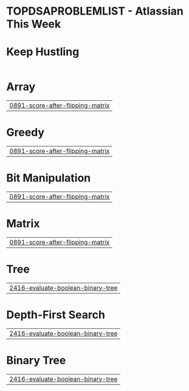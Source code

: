 # TOPDSAPROBLEMLIST - Atlassian This Week


# Keep Hustling
|  |
| ------- |
# Array
|  |
| ------- |
| [0891-score-after-flipping-matrix](https://github.com/Aryamnsls/TOPDSAPROBLEMLIST/tree/master/0891-score-after-flipping-matrix) |
# Greedy
|  |
| ------- |
| [0891-score-after-flipping-matrix](https://github.com/Aryamnsls/TOPDSAPROBLEMLIST/tree/master/0891-score-after-flipping-matrix) |
# Bit Manipulation
|  |
| ------- |
| [0891-score-after-flipping-matrix](https://github.com/Aryamnsls/TOPDSAPROBLEMLIST/tree/master/0891-score-after-flipping-matrix) |
# Matrix
|  |
| ------- |
| [0891-score-after-flipping-matrix](https://github.com/Aryamnsls/TOPDSAPROBLEMLIST/tree/master/0891-score-after-flipping-matrix) |
# Tree
|  |
| ------- |
| [2416-evaluate-boolean-binary-tree](https://github.com/Aryamnsls/TOPDSAPROBLEMLIST/tree/master/2416-evaluate-boolean-binary-tree) |
# Depth-First Search
|  |
| ------- |
| [2416-evaluate-boolean-binary-tree](https://github.com/Aryamnsls/TOPDSAPROBLEMLIST/tree/master/2416-evaluate-boolean-binary-tree) |
# Binary Tree
|  |
| ------- |
| [2416-evaluate-boolean-binary-tree](https://github.com/Aryamnsls/TOPDSAPROBLEMLIST/tree/master/2416-evaluate-boolean-binary-tree) |